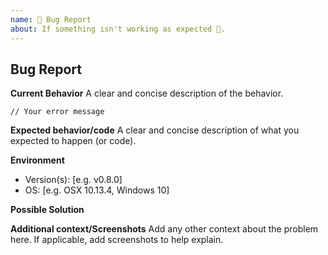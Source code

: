 ```yaml
---
name: 🐛 Bug Report
about: If something isn't working as expected 🤔.
---
```


## Bug Report

**Current Behavior**
A clear and concise description of the behavior.

```shell
// Your error message
```

**Expected behavior/code**
A clear and concise description of what you expected to happen (or code).

**Environment**

- Version(s): [e.g. v0.8.0]
- OS: [e.g. OSX 10.13.4, Windows 10]

**Possible Solution**

<!--- Only if you have suggestions on a fix for the bug -->

**Additional context/Screenshots**
Add any other context about the problem here. If applicable, add screenshots to help explain.

